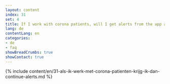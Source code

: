 ```yaml
---
layout: content
index: 31
set: 4
title: If I work with corona patients, will I get alerts from the app all the time?
lang: de
contentLang: en
categories:
- de
- faq
showBreadCrumbs: true
showContact: true
---
```

{% include content/en/31-als-ik-werk-met-corona-patienten-krijg-ik-dan-continue-alerts.md %}

